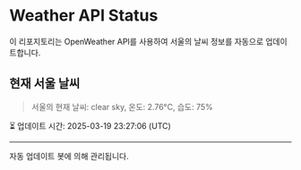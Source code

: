 
# Weather API Status

이 리포지토리는 OpenWeather API를 사용하여 서울의 날씨 정보를 자동으로 업데이트합니다.

## 현재 서울 날씨
> 서울의 현재 날씨: clear sky, 온도: 2.76°C, 습도: 75%

⏳ 업데이트 시간: 2025-03-19 23:27:06 (UTC)

---
자동 업데이트 봇에 의해 관리됩니다.

